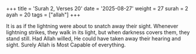 +++
title = 'Surah 2, Verses 20'
date = '2025-08-27'
weight = 27
surah = 2
ayah = 20
tags = ["allah"]
+++

It is as if the lightning were about to snatch away their sight. Whenever lightning strikes, they walk in its light, but when darkness covers them, they stand still. Had Allah willed, He could have taken away their hearing and sight. Surely Allah is Most Capable of everything.
